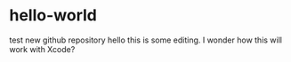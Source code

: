 # hello-world
test new github repository 
hello
this is some editing.  I wonder how this will work with Xcode?
